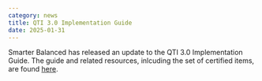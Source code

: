 ```yaml
---
category: news
title: QTI 3.0 Implementation Guide
date: 2025-01-31
---
```

Smarter Balanced has released an update to the QTI 3.0 Implementation Guide. The guide and related resources, inlcuding the set of certified items, are found [here](http://www.smarterapp.org/documents/QTI3.0CertificationSet.html).
